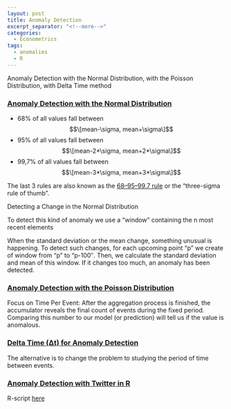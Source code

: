 ```yaml
---
layout: post
title: Anomaly Detection 
excerpt_separator: "<!--more-->"
categories:
  - Econometrics
tags:
  - anomalies
  - R
---
```


Anomaly Detection with the Normal Distribution, with the Poisson Distribution, with Delta Time method


<!--more-->

### [Anomaly Detection with the Normal Distribution](https://anomaly.io/anomaly-detection-normal-distribution)

- 68% of all values fall between $$\[mean-\sigma, mean+\sigma\]$$
- 95% of all values fall between $$\[mean-2*\sigma, mean+2*\sigma\]$$
- 99,7% of all values fall between $$\[mean-3*\sigma, mean+3*\sigma\]$$

The last 3 rules are also known as the [68–95–99.7 rule](https://en.m.wikipedia.org/wiki/68–95–99.7_rule) or the “three-sigma rule of thumb”.

Detecting a Change in the Normal Distribution

To detect this kind of anomaly we use a “window” containing the n most recent elements

When the standard deviation or the mean change, something unusual is happening. To detect such changes, for each upcoming point “p” we create of window from “p” to “p-100″. Then, we calculate the standard deviation and mean of this window. If it changes too much, an anomaly has been detected.


### [Anomaly Detection with the Poisson Distribution](https://anomaly.io/anomaly-detection-poisson-distribution/)

Focus on Time Per Event: After the aggregation process is finished, the accumulator reveals the final count of events during the fixed period. Comparing this number to our model (or prediction) will tell us if the value is anomalous.

### [Delta Time (Δt) for Anomaly Detection](https://anomaly.io/anomaly-detection-delta-time/)

The alternative is to change the problem to studying the period of time between events.

### [Anomaly Detection with Twitter in R](https://anomaly.io/anomaly-detection-twitter-r/)

R-script [here](https://github.com/martin-magakian/Anomaly-Detection-test)










